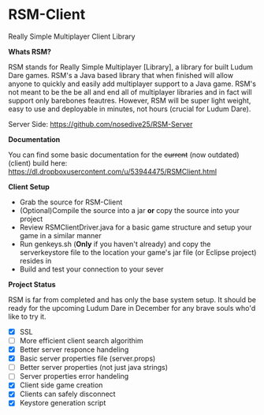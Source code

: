 RSM-Client
==========

Really Simple Multiplayer Client Library

**Whats RSM?**

RSM stands for Really Simple Multiplayer [Library], a library for built Ludum Dare games. RSM's a Java based library that when finished will allow anyone to quickly and easily add multiplayer support to a Java game. RSM's not meant to be the be all and end all of multiplayer libraries and in fact will support only barebones feautres. However, RSM will be super light weight, easy to use and deployable in minutes, not hours (crucial for Ludum Dare).

Server Side: https://github.com/nosedive25/RSM-Server

**Documentation**

You can find some basic documentation for the ~~current~~ (now outdated) (client) build here: https://dl.dropboxusercontent.com/u/53944475/RSMClient.html

**Client Setup**

- Grab the source for RSM-Client
- (Optional)Compile the source into a jar **or** copy the source into your project
- Review RSMClientDriver.java for a basic game structure and setup your game in a similar manner
- Run genkeys.sh (**Only** if you haven't already) and copy the serverkeystore file to the location your game's jar file (or Eclipse project) resides in
- Build and test your connection to your sever

**Project Status**

RSM is far from completed and has only the base system setup. It should be ready for the upcoming Ludum Dare in December for any brave souls who'd like to try it.

- [x] SSL
- [ ] More efficient client search algorithim
- [x] Better server responce handeling
- [x] Basic server properties file (server.props)
- [ ] Better server properties (not just java strings)
- [ ] Server properties error handeling
- [x] Client side game creation
- [x] Clients can safely disconnect
- [x] Keystore generation script

